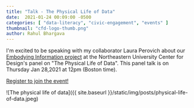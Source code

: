 ```yaml
---
title: "Talk - The Physical Life of Data"
date:  2021-01-24 00:09:00 -0500
categories: [ "data-literacy", "civic-engagement", "events" ]
thumbnail: "cfd-logo-thumb.png"
author: Rahul Bhargava
---
```


I'm excited to be speaking with my collaborator Laura Perovich about our [Embodying Information project](/projects/embodying-information.html) at the Northeastern University Center for Design's panel on "The Physical Life of Data". This panel talk is on Thursday Jan 28,2021 at 12pm (Boston time).

[Register to join the event!](https://camd.northeastern.edu/event/physical-life-of-data/)

![The physical life of data]({{ site.baseurl }}/static/img/posts/physical-life-of-data.jpeg)
